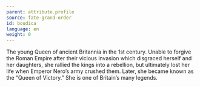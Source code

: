 ```yaml
---
parent: attribute.profile
source: fate-grand-order
id: boudica
language: en
weight: 0
---
```


The young Queen of ancient Britannia in the 1st century.
Unable to forgive the Roman Empire after their vicious invasion which disgraced herself and her daughters, she rallied the kings into a rebellion, but ultimately lost her life when Emperor Nero’s army crushed them.
Later, she became known as the “Queen of Victory.”
She is one of Britain’s many legends.
